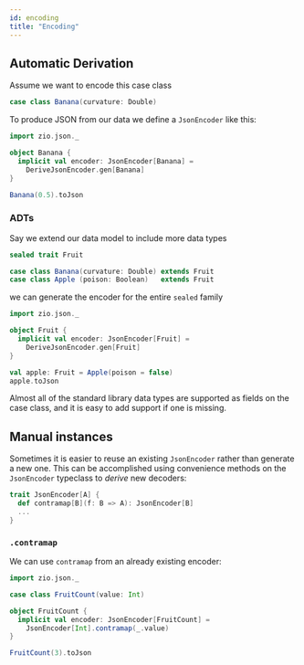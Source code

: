 ```yaml
---
id: encoding
title: "Encoding"
---
```


## Automatic Derivation

Assume we want to encode this case class

```scala mdoc
case class Banana(curvature: Double)
```

To produce JSON from our data we define a `JsonEncoder` like this:

```scala mdoc
import zio.json._

object Banana {
  implicit val encoder: JsonEncoder[Banana] =
    DeriveJsonEncoder.gen[Banana]
}
```

```scala mdoc
Banana(0.5).toJson
```

### ADTs

Say we extend our data model to include more data types

```scala mdoc:reset
sealed trait Fruit

case class Banana(curvature: Double) extends Fruit
case class Apple (poison: Boolean)   extends Fruit
```

we can generate the encoder for the entire `sealed` family

```scala mdoc
import zio.json._

object Fruit {
  implicit val encoder: JsonEncoder[Fruit] =
    DeriveJsonEncoder.gen[Fruit]
}
```

```scala mdoc
val apple: Fruit = Apple(poison = false)
apple.toJson
```

Almost all of the standard library data types are supported as fields on the case class, and it is easy to add support if one is missing.

## Manual instances

Sometimes it is easier to reuse an existing `JsonEncoder` rather than generate a new one. This can be accomplished using convenience methods on the `JsonEncoder` typeclass to *derive* new decoders:

```scala
trait JsonEncoder[A] {
  def contramap[B](f: B => A): JsonEncoder[B]
  ...
}
```

### `.contramap`

We can use `contramap` from an already existing encoder:

```scala mdoc
import zio.json._

case class FruitCount(value: Int)

object FruitCount {
  implicit val encoder: JsonEncoder[FruitCount] =
    JsonEncoder[Int].contramap(_.value)
}

FruitCount(3).toJson
```
